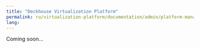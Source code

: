 ```yaml
---
title: "Deckhouse Virtualization Platform"
permalink: ru/virtualization-platform/documentation/admin/platform-management/control-plane-settings/about.html
lang:
---
```


Coming soon...
